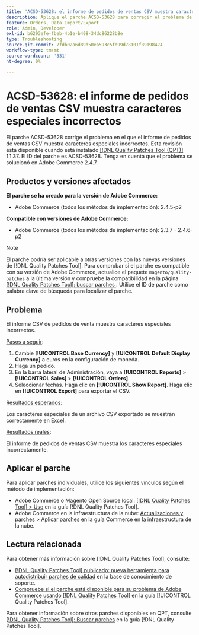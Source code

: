 ```yaml
---
title: 'ACSD-53628: el informe de pedidos de ventas CSV muestra caracteres especiales incorrectos'
description: Aplique el parche ACSD-53628 para corregir el problema de Adobe Commerce en el que el informe CSV de pedidos de venta muestra caracteres especiales incorrectos.
feature: Orders, Data Import/Export
role: Admin, Developer
exl-id: b6293efe-fbeb-4b1e-b408-34dc86228b8e
type: Troubleshooting
source-git-commit: 7fdb02a6d89d50ea593c5fd99d78101f89198424
workflow-type: tm+mt
source-wordcount: '331'
ht-degree: 0%

---
```


# ACSD-53628: el informe de pedidos de ventas CSV muestra caracteres especiales incorrectos

El parche ACSD-53628 corrige el problema en el que el informe de pedidos de ventas CSV muestra caracteres especiales incorrectos. Esta revisión está disponible cuando está instalado [[!DNL Quality Patches Tool (QPT)]](https://experienceleague.adobe.com/en/docs/commerce-operations/tools/quality-patches-tool/quality-patches-tool-to-self-serve-quality-patches) 1.1.37. El ID del parche es ACSD-53628. Tenga en cuenta que el problema se solucionó en Adobe Commerce 2.4.7.

## Productos y versiones afectados

**El parche se ha creado para la versión de Adobe Commerce:**

* Adobe Commerce (todos los métodos de implementación): 2.4.5-p2

**Compatible con versiones de Adobe Commerce:**

* Adobe Commerce (todos los métodos de implementación): 2.3.7 - 2.4.6-p2

>[!NOTE]
>
>El parche podría ser aplicable a otras versiones con las nuevas versiones de [!DNL Quality Patches Tool]. Para comprobar si el parche es compatible con su versión de Adobe Commerce, actualice el paquete `magento/quality-patches` a la última versión y compruebe la compatibilidad en la página [[!DNL Quality Patches Tool]: buscar parches ](https://experienceleague.adobe.com/tools/commerce-quality-patches/index.html). Utilice el ID de parche como palabra clave de búsqueda para localizar el parche.

## Problema

El informe CSV de pedidos de venta muestra caracteres especiales incorrectos.

<u>Pasos a seguir</u>:

1. Cambie **[!UICONTROL Base Currency]** y **[!UICONTROL Default Display Currency]** a euros en la configuración de moneda.
1. Haga un pedido.
1. En la barra lateral de Administración, vaya a **[!UICONTROL Reports]** > **[!UICONTROL Sales]** > **[!UICONTROL Orders]**.
1. Seleccionar fechas. Haga clic en **[!UICONTROL Show Report]**. Haga clic en **[!UICONTROL Export]** para exportar el CSV.

<u>Resultados esperados</u>:

Los caracteres especiales de un archivo CSV exportado se muestran correctamente en Excel.

<u>Resultados reales</u>:

El informe de pedidos de ventas CSV muestra los caracteres especiales incorrectamente.


## Aplicar el parche

Para aplicar parches individuales, utilice los siguientes vínculos según el método de implementación:

* Adobe Commerce o Magento Open Source local: [[!DNL Quality Patches Tool] > Uso](/help/tools/quality-patches-tool/usage.md) en la guía [!DNL Quality Patches Tool].
* Adobe Commerce en la infraestructura de la nube: [Actualizaciones y parches > Aplicar parches](https://experienceleague.adobe.com/docs/commerce-cloud-service/user-guide/develop/upgrade/apply-patches.html) en la guía Commerce en la infraestructura de la nube.

## Lectura relacionada

Para obtener más información sobre [!DNL Quality Patches Tool], consulte:

* [[!DNL Quality Patches Tool] publicado: nueva herramienta para autodistribuir parches de calidad](https://experienceleague.adobe.com/en/docs/commerce-operations/tools/quality-patches-tool/quality-patches-tool-to-self-serve-quality-patches) en la base de conocimiento de soporte.
* [Compruebe si el parche está disponible para su problema de Adobe Commerce usando [!DNL Quality Patches Tool]](/help/tools/quality-patches-tool/patches-available-in-qpt/check-patch-for-magento-issue-with-magento-quality-patches.md) en la guía [!UICONTROL Quality Patches Tool].


Para obtener información sobre otros parches disponibles en QPT, consulte [[!DNL Quality Patches Tool]: Buscar parches](https://experienceleague.adobe.com/tools/commerce-quality-patches/index.html) en la guía [!DNL Quality Patches Tool].
